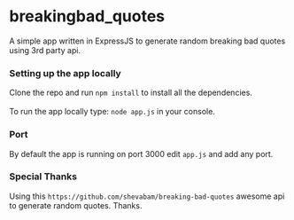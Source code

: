 # breakingbad_quotes
A simple app written in ExpressJS to generate random breaking bad quotes using 3rd party api.

### Setting up the app locally
Clone the repo and run ```npm install``` to install all the dependencies.<br/>
<br/>
To run the app locally type: ```node app.js``` in your console.

### Port 
By default the app is running on port 3000 edit ```app.js``` and add any port.

### Special Thanks
Using this ```https://github.com/shevabam/breaking-bad-quotes``` awesome api to generate random quotes. Thanks.
